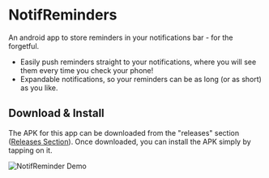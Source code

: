 # NotifReminders
An android app to store reminders in your notifications bar - for the forgetful.

- Easily push reminders straight to your notifications, where you will see them every time you check your phone!
- Expandable notifications, so your reminders can be as long (or as short) as you like.

## Download & Install
The APK for this app can be downloaded from the "releases" section ([Releases Section](https://github.com/jacksanders02/NotifReminders/releases)).
Once downloaded, you can install the APK simply by tapping on it.

![NotifReminder Demo](https://user-images.githubusercontent.com/43889196/192306624-05ea18ec-be34-4d01-846d-45cf0144e139.gif)
